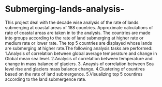 # Submerging-lands-analysis-
This project deal with the decade wise analysis of the rate of lands submerging at coastal areas of 188 countries. Approximate calculations of rate of coastal areas 
are taken in to the analysis. The countries are made into groups according to the rate of land submerging at higher rate or medium rate or lower rate. The top 5 countries are 
displayed whose lands are submerging at higher rate.The following analysis tasks are performed:
1.Analysis of correlation between global average temperature and change in Global mean sea level.
2.Analysis of correlation between temperature and change in mass balance of glaciers.
3. Anaysis of correlation between Sea level rise and glaciers mass balance change.
4.Clustering of countires based on the rate of land submergence.
5.Visualizing top 5 countires according to the land submergence rate.
